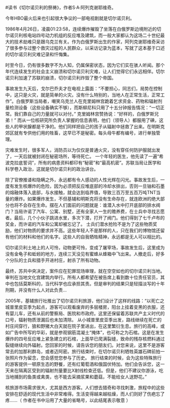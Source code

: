 \#读书《切尔诺贝利的祭祷》，作者S·A·阿列克谢耶维奇。

今年HBO最火后来也引起很大争议的一部电视剧就是切尔诺贝利。

1986年4月26日，凌晨01:23:58，连续爆炸摧毁了坐落在白俄罗斯边境附近的切尔诺贝利核电站四号动力机组的反应堆及建筑，而一般大家都认为这场二十世纪最大的技术劫难只是跟乌克兰有关。作为白俄罗斯出生的作家，阿列克谢耶维奇采访了很多参与过整个救灾过程的人民群众，以采访记录为蓝本，写就了这本基于口述的切尔诺贝利灾难记录和忏悔集。

时至今日，仍有很多数字不为人知，仍属保密状态，因为它们实在骇人听闻。那个年代连续发生的社会主义崩溃和切尔诺贝利灾难，让人们觉得它们永远相伴。切尔诺贝利加速了苏联的崩溃，切尔诺贝利炸毁了整个帝国。 

事故发生九天后，戈尔巴乔夫才在电视上露面：“不要担心，同志们，局势在控制中，这只是火灾，就是简单的火灾。没有什么特别的，当地人在正常生活，正常工作”。白俄罗斯当局者，嘲笑乌克兰人在克里姆林宫跪着乞求资金、药物和辐射剂量检测设备（这些设备确实不够），而斯柳尼科只用了十五分钟报告情况：“一切正常。我们靠自己的力量就可以对付。” 克里姆林宫赞扬说：“好样的，白俄罗斯兄弟！” 
而从一位核研究所负责人掌握的信息表明，他们（领导人）都服用了碘，这些人的甲状腺都是干净的。他们同样把自己的孩子从辐射中拯救了出来。在明斯克郊区就有专供他们用的牲畜，这早已不是秘密。每头母牛都有编号，进行单独管理。

灾难发生时，很多军人，消防员以为仅仅是普通火灾，没有穿任何防护服就出发了，一天后就被封闭在秘密场所，等待死亡。
一个年轻的医生，他先读了一遍“希波克拉底誓词”，所有的病患资料都印有“秘密”和“最高机密”。苏联当局让医学和科学卷入政治，这就是切尔诺贝利的政治讲台。

除了官僚推诿和隐瞒之外，永远都有令人感动的人性光辉在闪光。事故发生后，一度有发生核爆炸的危险，因为必须把反应堆底部的冷却水排出，否则一旦铀和石墨的熔融体落入底部，与水接触，就会达到临界值，导致三百万至五百万吨TNT当量的爆炸。如果爆炸发生，不但基辅和明斯克将没有生命存在，就连欧洲的绝大部分也将不会存在生命。摆在人们面前的问题就是：谁潜入水中打开底部的排水阀门？当局许诺了汽车、公寓、别墅，还有全家人一生的赡养费，在士兵中寻找志愿者。最后，几个小伙子跳进水里，多次下潜，打开了阀门。他们得到了七千卢布的奖金，而许诺的汽车和公寓却被忘记了。
士兵们潜水抢险不是为了这些物质奖励，他们对物质的要求并不高。这些年轻人不是那样的人，只在我们的博物馆还留有他们的材料和他们的名字。这些人的自我牺牲精神，永远都是无人可以相比的。

切尔诺贝利土地上的人可怜，动物更可怜，变成了屠宰场，事故发生后，这里成为没有金龟子和蚯蚓的地方，连续三天没见有蜜蜂从蜂箱中飞出来。人撤走后，好多个分队的士兵和猎手开进村庄，射杀了所有动物。

最终，苏共中央决定，案件应在犯罪现场审理，就在空空如也的切尔诺贝利当地。审判在当地文化宫建筑内举行。所有人都希望在被告席上看到数十位责任官员，其中也包括莫斯科的，当代科学也应承担其责。但是审判的结果只是轻描淡写的十年刑期，并没有什么人对此负责...

2005年，基辅旅行社推出了切尔诺贝利旅游，他们设计了这样的线路：“以死亡之城普里皮亚季为起点，游客可以观看废弃的多层楼房，阳台上挂着变黑的衣服，还有婴儿车，还有从前的警察局、医院和市政府。这里还保留着苏联共产主义时代的口号，辐射物质泄漏后也未加清除。 从小城普里皮亚季出发，路线继续在死亡的村庄间穿行，狼和野猪大白天就在院子里进出，在这里繁衍生息。旅行的高峰，或如广告中所写的华彩，就是参观钢筋混凝土“掩体”，也可称之为石棺。这是在发生爆炸的四号反应堆上紧急建立的石棺，上面早已爬满裂缝，致命的残存核燃料通过裂缝继续向外辐射。您回家的时候，请告诉您的朋友们。对您来说，这里不是游客常去的加那利群岛，或者迈阿密。旅行结束时，在切尔诺贝利牺牲英雄石碑前拍一张照片作为留念，您会感觉您参与了历史。 旅行结束的时候，会为这些特殊旅行的游客提供一顿原生态的野餐，还有红葡萄酒和俄国伏特加。他们会告诉您，这一天来在隔离区受到的辐射剂量要比X射线检查还低。但是，他们不建议你游泳，吃当地捕到的鱼类或禽类，也不能去采摘浆果和蘑菇，不能给女人送野花。”

核旅游市场需求很大，尤其是西方游客。人们想去猎奇和寻找刺激，旅程中的这些安排在舒适的现代生活中非常难得。生活变得越来越枯燥，而人们则好了伤疤忘了疼……（ 作者在书中沿用了大量的省略号，以此结尾表示敬意 ）